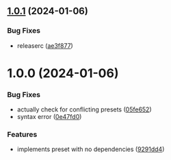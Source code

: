 ## [1.0.1](https://github.com/YanZisuka/storybook-preset-craco/compare/v1.0.0...v1.0.1) (2024-01-06)


### Bug Fixes

* releaserc ([ae3f877](https://github.com/YanZisuka/storybook-preset-craco/commit/ae3f877dcc9e38ccf6daac8bce10c30877170a04))

# 1.0.0 (2024-01-06)


### Bug Fixes

* actually check for conflicting presets ([05fe652](https://github.com/YanZisuka/storybook-preset-craco/commit/05fe6529f3899abcb355782da4f4f2b9b910c8f0))
* syntax error ([0e47fd0](https://github.com/YanZisuka/storybook-preset-craco/commit/0e47fd04a22e504cb5125cd2d61db0c07ca46b21))


### Features

* implements preset with no dependencies ([9291dd4](https://github.com/YanZisuka/storybook-preset-craco/commit/9291dd44070bb7cb025755d31c4ab01db9f51f50))
